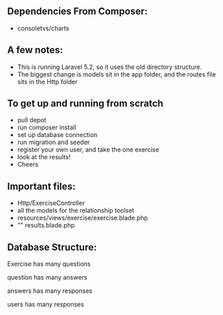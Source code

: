 Dependencies From Composer:
 - 
 - consoletvs/charts
 
 A few notes:
 -
 - This is running Laravel 5.2, so it uses the old directory structure.
 - The biggest change is models sit in the app folder, and the routes file sits in the Http folder
 
 To get up and running from scratch
  - 
  - pull depot
  - run composer install
  - set up database connection
  - run migration and seeder
  - register your own user, and take the one exercise
  - look at the results!
  - Cheers
  
  
  Important files: 
  -
  - Http/ExerciseController
  - all the models for the relationship toolset
  - resources/views/exercise/exercise.blade.php
  - "" results.blade.php
  
  
  Database Structure:
  -
  Exercise has many questions
  
  question has many answers
  
  answers has many responses
  
  users has many responses